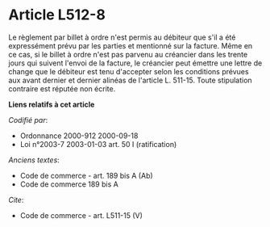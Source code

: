 # Article L512-8

Le règlement par billet à ordre n'est permis au débiteur que s'il a été expressément prévu par les parties et mentionné sur
la facture. Même en ce cas, si le billet à ordre n'est pas parvenu au créancier dans les trente jours qui suivent l'envoi de
la facture, le créancier peut émettre une lettre de change que le débiteur est tenu d'accepter selon les conditions prévues
aux avant dernier et dernier alinéas de l'article L. 511-15. Toute stipulation contraire est réputée non écrite.

**Liens relatifs à cet article**

_Codifié par_:

  - Ordonnance 2000-912 2000-09-18
  - Loi n°2003-7 2003-01-03 art. 50 I (ratification)

_Anciens textes_:

  - Code de commerce - art. 189 bis A (Ab)
  - Code de commerce 189 bis A

_Cite_:

  - Code de commerce - art. L511-15 (V)
